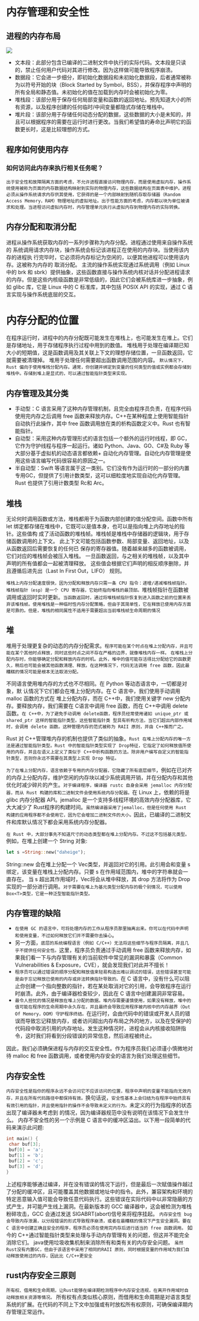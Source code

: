 # 内存管理和安全性
## 进程的内存布局
![](process-in-memory.jpg)
- 文本段：此部分包含已编译的二进制文件中执行的实际代码。文本段是只读的，禁止任何用户代码对其进行修改。因为这样做可能导致程序崩溃。
- 数据段：它会进一步细分，即初始化数据段和未初始化数据段，后者通常被称为以符号开始的块（Block Started by Symbol，BSS），并保存程序中声明的所有全局和静态值。未初始化的值在加载到内存时会被初始化为零。
- 堆栈段：该部分用于保存任何局部变量和函数的返回地址。预先知道大小的所有资源，以及程序创建的任何临时/中间变量都隐式存储在堆栈中。
- 堆片段：该部分用于存储任何动态分配的数据，这些数据的大小是未知的，并且可以根据程序的需要在运行时进行更改。当我们希望值的寿命比声明它的函数更长时，这是比较理想的方式。

## 程序如何使用内存
### 如何访问此内存来执行相关任务呢？
`出于安全性和故障隔离方面的考虑，不允许进程直接访问物理内存，而是使用虚拟内存，操作系统使用被称为页面的内存数据结构映射到实际的物理内存，这些数据结构在页面表中维护。进程必须从操作系统请求内存供其使用，它获得的是一个内部映射到随机存取存储器（Random Access Memory，RAM）物理地址的虚拟地址。出于性能方面的考虑，内存都以块为单位被请求和处理。当进程访问虚拟内存时，内存管理单元执行从虚拟内存到物理内存的实际转换。`

## 内存分配和取消分配
进程从操作系统获取内存的一系列步骤称为内存分配。进程通过使用来自操作系统的
系统调用请求内存块，操作系统会标记该进程正在使用的内存块。当使用该内存的进程执
行完毕时，它必须将内存标记为空闲的，以便其他进程可以使用该内存。这被称为内存的
取消分配。
主流的操作系统实现通过系统调用（例如 Linux 中的 brk 和 sbrk）提供抽象，这些函数直接与操作系统内核对话并分配进程请求的内存。但是这些内核级函数是非常低级的，因此它们会被系统库进一步抽象，例如 glibc 库，它是 Linux 中的 C 标准库，其中包括 POSIX API 的实现，通过 C 语言实现与操作系统底层的交互。

# 内存分配的位置
在程序运行时，进程中的内存分配既可能发生在堆栈上，也可能发生在堆上。它们是存储地址，用于存储程序执行过程中用到的数值。
堆栈用于处理在编译期已知大小的短期值，这是函数调用及其关联上下文的理想存储位置，一旦函数返回，它就需要被清理掉。
堆用于处理任何需要超出函数调用范围的内容。
`默认情况下，Rust 偏向于使用堆栈分配内存。通常，你创建并绑定到变量的任何类型的值或实例都会存储到堆栈中。存储到堆上是显式的，可以通过智能指针类型来实现。`


## 内存管理及其分类
+ 手动型：C 语言采用了这种内存管理机制，且完全由程序员负责，在程序代码使用完内存之后调用 free 函数来释放内存。C++在某种程度上使用智能指针自动执行此操作，其中 free 函数调用放在类的析构函数定义中。Rust 也有智能指针。
+ 自动型：采用这种内存管理形式的语言包括一个额外的运行时线程，即 GC，它作为守护线程与程序一起运行。诸如 Python、Java、GO、C#及 Ruby 等大部分基于虚拟机的动态语言都依赖+ 自动化内存管理。自动化内存管理是使用这些语言编写代码很容易的原因之一。
+ 半自动型：Swift 等语言属于这一类别。它们没有作为运行时的一部分的内置专用GC，但提供了引用计数类型，这可以细粒度地实现自动化内存管理。Rust 也提供了引用计数类型 Rc<T>和 Arc<T>。

## 堆栈
无论何时调用函数或方法，堆栈都用于为函数内部创建的值分配空间。函数中所有 let
绑定都存储在堆栈中，它既可以是值本身，也可以是指向堆上内存地址的指针。这些值构
成了活动函数的堆栈帧。堆栈帧是堆栈中存储器的逻辑块，用于存储函数调用的上下文。
此上下文可能包括函数参数、局部变量、返回地址，以及从函数返回后需要恢复的任何已
保存的寄存器值。随着越来越多的函数被调用，它们对应的堆栈帧会被压入堆栈。
一旦函数返回，与之相关的堆栈帧，以及其中声明的所有值都会一起被清理释放。
这些值会根据它们声明的相反顺序删除，并且遵循后进先出（Last In First Out，LIFO）
规则。

`堆栈上内存分配速度很快，因为分配和释放内存只需一条 CPU 指令：递增/递减堆栈帧指针。
堆栈帧指针（esp）是一个 CPU 寄存器，它始终指向堆栈的最顶部。`堆栈帧指针在函数被调用或返回时实时更新。`当函数返回时，通过将堆栈帧指针恢复到进入函数之前的位置来丢弃该堆栈帧。使用堆栈是一种临时性内存分配策略，但由于其简单性，它在释放已使用内存方面是可靠的。但是，堆栈的相同属性不适用于需要超出当前堆栈帧生命周期的情况`

## 堆
堆用于处理更复杂的动态的内存分配需求。`程序可能在某个时点在堆上分配内存，并且可能在某个其他时点释放，同时这些时点之间不存在严格的边界，就像堆栈内存一样。`
`在堆栈上分配内存时，你能够确定分配和释放内存的时机。此外，堆中的值可能存活得比分配给它的函数更久，稍后也可能会被其他函数清理、释放。在这种情况下，代码无法调用 free 函数，因此最糟糕的情况可能是根本无法取消分配。`

不同语言使用堆内存的方式也不尽相同。在 Python 等动态语言中，一切都是对象，默
认情况下它们都会在堆上分配内存。在 C 语言中，我们使用手动调用 malloc 函数的方式在
堆上分配内存，而在 C++中，我们使用关键字 new 分配内存。要释放内存，我们需要在 C语言中调用 free 函数，而在 C++中调用 delete 函数。`在 C++中，为了避免手动调用 delete函数，程序员经常使用诸如 unique_ptr 或 shared_ptr 这样的智能指针类型。这些智能指针类
型具有析构方法，当它们超出内部作用域时，会调用 delete 函数。这种管理内存的范式被称为 RAII 原则，并由 C++推而广之。`

Rust 对 C++管理堆内存的机制也提供了类似的抽象。`Rust 在堆上分配内存的唯一方法是通过智能指针类型。Rust 中的智能指针类型实现了 Drop特征，它指定了如何释放值所使用的内存，并且在语义上定义了类似于 C++中析构函数的方法。除非用户编写自定义的智能指针类型，否则你永远不需要在其类型上实现 Drop 特征。`

`为了在堆上分配内存，语言依赖于专用的内存分配器，它隐藏了所有底层细节`，例如在已对齐的内存上分配内存，维护空闲的内存块以减少系统调用开销，并在分配内存和其他优化时减少碎片的产生。`对于编译程序，编译器 rustc 自身会采用 jemalloc 内存分配器，而从 Rust 构建的库和二进制文件会使用系统内存分配器。`在 Linux 上，依赖的将是 glibc
内存分配器 API。jemalloc 是一个支持多线程环境的高效内存分配器库，它大大减少了 Rust程序的构建时间。`虽然编译器采用了jemalloc，但是任何使用 Rust 构建的应用程序都不会使用它，因为它会增加二进制文件的大小。`因此，已编译的二进制文件和库默认情况下都会采用系统内存分配器。

`在 Rust 中，大部分事先不知道尺寸的动态类型都在堆上分配内存。不过这不包括基元类型。`例如，在堆上创建一个 String 对象:
```rust
let s =String::new("daheige");
```
String::new 会在堆上分配一个 Vec<u8>类型，并返回对它的引用。此引用会和变量 s绑定，该变量在堆栈上分配内存。只要 s 在作用域范围内，堆中的字符串就会一直存在。
当 s 超出其作用域时，Vec<u8>将会从堆中释放，其 drop 方法将作为 Drop 实现的一部分进行调用。`对于需要在堆上为基元类型分配内存的极个别情况，可以使用 Box<T>类型，它是一种泛型智能指针类型。`

## 内存管理的缺陷
- `在使用 GC 的语言中，可将处理内存的工作从程序员那里抽离出来。你可以在代码中声明和使用变量，不过如何释放它们并不需要你去操心`。
- 另一方面，`底层的系统编程语言（例如 C/C++）无法将这些细节与程序员隔离，并且几乎不提供任何安全性。`这里，程序员负责通过手动调用 free 函数来释放内存，如果我们看一下与内存管理有关的当前软件中常见的漏洞和暴露（Common Vulnerabilities & Exposure，CVE），就会发现我们对此并不擅长！
- `程序员可以通过错误的顺序分配和释放值来轻易构造出难以调试的错误，这些错误甚至可能是由于忘记释放已使用的内存或非法转换指针导致的。`在 C 语言中，没有什么可以阻止你创建一个指向整数的指针，若在某处取消对它的引用，会导致程序在运行时崩溃。此外，由于编译器检查较少，因此在 C 语言中创建漏洞非常容易。
- `最令人担忧的情况是释放在堆上分配的数据。堆内存需要谨慎使用，如果没有释放，堆中的值可能在程序的生命周期中永久存在，并且最终会导致应用程序被内核中的内存越界（Out Of Memory，OOM）守护程序终结。`在运行时，会由代码中的错误或开发人员的错误而导致忘记释放内存，或者访问超出内存布局之外的地方，以及在受保护的代码段中取消引用的内存地址。发生这种情况时，进程会从内核接收陷阱指令，这时我们将看到分段错误的异常信息，然后进程被终止。

因此，我们必须确保进程与内存的交互安全性。作为程序员我们必须谨小慎微地对待 malloc 和 free 函数调用，或者使用内存安全的语言为我们处理这些细节。

## 内存安全性
`内存安全性是指你的程序永远不会访问它不应该访问的位置，程序中声明的变量不能指向无效内存，并且在所有代码路径中都保持有效。`换句话说，`安全性基本上会归结为在程序中始终具有有效引用的指针，并且使用指针的操作不会导致未定义的行为。`未定义的行为指程序的状态出现了编译器未考虑到
的情况，因为编译器规范中没有说明在该情况下会发生什么。
内存不安全性的另一个示例是 C 语言中的缓冲区溢出。以下用一段简单的代码来演示此问题:
```c
int main() { 
 char buf[3]; 
 buf[0] = 'a'; 
 buf[1] = 'b'; 
 buf[2] = 'c'; 
 buf[3] = 'd'; 
}
```
上述程序能够通过编译，并在没有错误的情况下运行，但是最后一次赋值操作越过了分配的缓冲区，且可能覆盖其他数据或地址中的指令。此外，兼容架构和环境的特定恶意输入值可能会导致任意代码执行。这些错误在实际代码中以非常隐蔽的方式产生，并可能产生线上漏洞。在最新版本的 GCC 编译器中，这会被检测为堆栈粉碎攻击，GCC 会通过发送 SIGABRT(abort)信号来将程序挂起。
`内存安全性 bug 会导致内存泄漏，以分段错误的形式导致程序崩溃，或者在最糟糕的情况下产生安全漏洞。要在 C 语言中创建正确且安全的程序，程序员必须在使用完内存后进行适当的 free 函数调用。`
如今的 C++通过智能指针类型来处理与手动内存管理有关的问题，但这并不能完全消除它们。
java使用垃圾收集机制来消除所有和类有关的内存安全问题。
`虽然Rust没有内置GC，但由于该语言中采用了相同的RAII
原则，同时根据变量的作用域为我们自动释放使用过的内存，因此比 C/C++更安全`

## rust内存安全三原则
`所有权、借用和生命周期，让Rust能够在编译期检测程序中内存安全违规，在离开作用域时自动释放相关资源等情况。`
所有权有点类似核心原则，而借用和生命周期是对语言类型系统的扩展。在代码的不同上下文中加强或有时放松所有权原则，可确保编译期内存管理正常运作。
